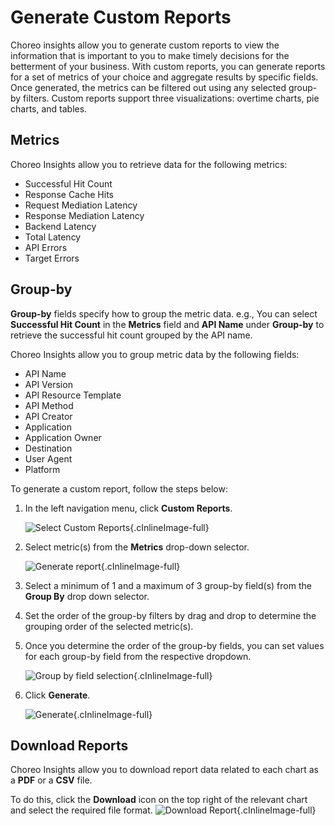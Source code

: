 # Generate Custom Reports

Choreo insights allow you to generate custom reports to view the information that is important to you to make timely decisions for the betterment of your business. With custom reports, you can generate reports for a set of metrics of your choice and aggregate results by specific fields. Once generated, the metrics can be filtered out using any selected group-by filters. Custom reports support three visualizations: overtime charts, pie charts, and tables.

## Metrics

Choreo Insights allow you to retrieve data for the following metrics:

 - Successful Hit Count
 - Response Cache Hits
 - Request Mediation Latency
 - Response Mediation Latency
 - Backend Latency
 - Total Latency
 - API Errors
 - Target Errors

## Group-by

**Group-by** fields specify how to group the metric data. e.g., You can select **Successful Hit Count** in the **Metrics** field and **API Name** under **Group-by** to retrieve the successful hit count grouped by the API name.

Choreo Insights allow you to group metric data by the following fields:

 - API Name
 - API Version
 - API Resource Template
 - API Method
 - API Creator
 - Application
 - Application Owner
 - Destination
 - User Agent
 - Platform

To generate a custom report, follow the steps below:

1. In the left navigation menu, click **Custom Reports**.

    ![Select Custom Reports](../assets/img/monitoring-and-insights/api-insights/custom-reports-step-1.png){.cInlineImage-full}

2. Select metric(s) from the **Metrics** drop-down selector.

    ![Generate report](../assets/img/monitoring-and-insights/api-insights/custom-reports-step-2-to-4.png){.cInlineImage-full}

3. Select a minimum of 1 and a maximum of 3 group-by field(s) from the **Group By** drop down selector.

4. Set the order of the group-by filters by drag and drop to determine the grouping order of the selected metric(s).

5. Once you determine the order of the group-by fields, you can set values for each group-by field from the respective dropdown. 

    ![Group by field selection](../assets/img/monitoring-and-insights/api-insights/custom-reports-step-5.png){.cInlineImage-full}

6. Click **Generate**.

    ![Generate](../assets/img/monitoring-and-insights/api-insights/custom-reports-step-6.png){.cInlineImage-full}

## Download Reports

Choreo Insights allow you to download report data related to each chart as a **PDF** or a **CSV** file.

To do this, click the **Download** icon on the top right of the relevant chart and select the required file format.
    ![Download Report](../assets/img/monitoring-and-insights/api-insights/custom-reports-step-7.png){.cInlineImage-full}
